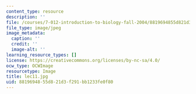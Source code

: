 ```yaml
---
content_type: resource
description: ''
file: /courses/7-012-introduction-to-biology-fall-2004/8819694855d821d3f291bb1233fe0f80_lec11.jpg
file_type: image/jpeg
image_metadata:
  caption: ''
  credit: ''
  image-alt: ''
learning_resource_types: []
license: https://creativecommons.org/licenses/by-nc-sa/4.0/
ocw_type: OCWImage
resourcetype: Image
title: lec11.jpg
uid: 88196948-55d8-21d3-f291-bb1233fe0f80
---
```

